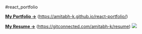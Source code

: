 #react_portfolio


 **[My Portfolio →](https://amitabh-k.github.io/react-portfolio/)** (https://amitabh-k.github.io/react-portfolio/)

 **[My Resume →](https://gitconnected.com/amitabh-k/resume)** (https://gitconnected.com/amitabh-k/resume)
![](resume.png)
